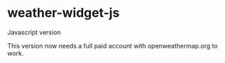 # weather-widget-js
Javascript version

This version now needs a full paid account with openweathermap.org to work.
